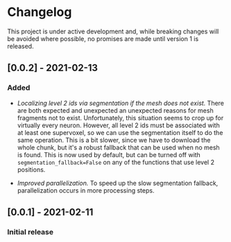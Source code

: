 # Changelog

This project is under active development and, while breaking changes will be avoided where possible, no promises are made until version 1 is released.

## [0.0.2] - 2021-02-13

### Added

* *Localizing level 2 ids via segmentation if the mesh does not exist.*
There are both expected and unexpected an unexpected reasons for mesh fragments not to exist.
Unfortunately, this situation seems to crop up for virtually every neuron.
However, all level 2 ids must be associated with at least one supervoxel, so we can use the segmentation itself to do the same operation.
This is a bit slower, since we have to download the whole chunk, but it's a robust fallback that can be used when no mesh is found.
This is now used by default, but can be turned off with `segmentation_fallback=False` on any of the functions that use level 2 positions.

* *Improved parallelization.*
To speed up the slow segmentation fallback, parallelization occurs in more processing steps.

## [0.0.1] - 2021-02-11

### Initial release
